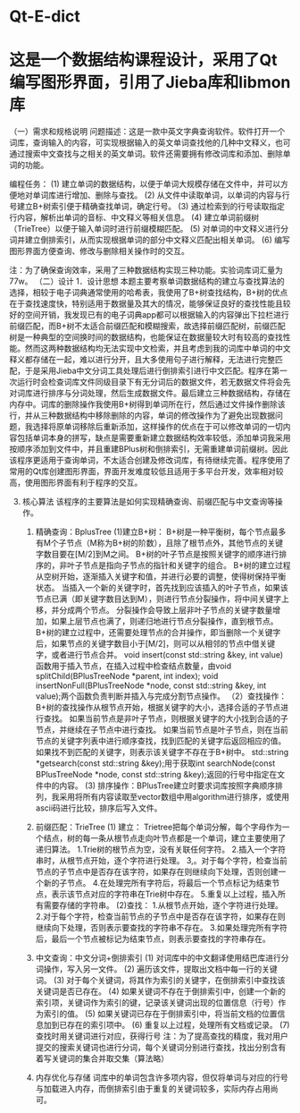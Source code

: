 # Qt-E-dict
# 这是一个数据结构课程设计，采用了Qt编写图形界面，引用了Jieba库和libmon库
（一）需求和规格说明
问题描述：这是一款中英文字典查询软件。软件打开一个词库，查询输入的内容，可实现根据输入的英文单词查找他的几种中文释义，也可通过搜索中文查找与之相关的英文单词。软件还需要拥有修改词库和添加、删除单词的功能。

编程任务：
    (1) 建立单词的数据结构，以便于单词大规模存储在文件中，并可以方便地对单词库进行增加、删除与查找。
    (2) 从文件中读取单词，以单词的内容与行号建立B+树索引便于精确查找单词，确定行号。
    (3) 通过检索到的行号读取指定行内容，解析出单词的音标、中文释义等相关信息。
    (4) 建立单词前缀树（TrieTree）以便于输入单词时进行前缀模糊匹配。
    (5) 对单词的中文释义进行分词并建立倒排索引，从而实现根据单词的部分中文释义匹配出相关单词。
    (6) 编写图形界面方便查询、修改与删除相关操作时的交互。

注：为了确保查询效率，采用了三种数据结构实现三种功能。实验词库词汇量为77w。
（二）设计
1．设计思想
本题主要考察单词数据结构的建立与查找算法的选择，相较于电子词典通常使用的哈希表，我使用了B+树查找结构，B+树的优点在于查找速度快，特别适用于数据量及其大的情况，能够保证良好的查找性能且较好的空间开销，我发现已有的电子词典app都可以根据输入的内容弹出下拉栏进行前缀匹配，而B+树不太适合前缀匹配和模糊搜索，故选择前缀匹配树，前缀匹配树是一种典型的空间换时间的数据结构，也能保证在数据量较大时有较高的查找性能。然而这两种数据结构均无法实现中文检索，并且考虑到我的词库中单词的中文释义都存储在一起，难以进行分开，且大多使用句子进行解释，无法进行完整匹配，于是采用Jieba中文分词工具处理后进行倒排索引进行中文匹配。程序在第一次运行时会检查词库文件同级目录下有无分词后的数据文件，若无数据文件将会先对词库进行排序与分词处理，然后生成数据文件。最后建立三种数据结构，存储在内存中。词库的删除操作我使用B+树得到单词所在行，然后通过文件操作删除该行，并从三种数据结构中移除删除的内容，单词的修改操作为了避免出现数据问题，我选择将原单词移除后重新添加，这样操作的优点在于可以修改单词的一切内容包括单词本身的拼写，缺点是需要重新建立数据结构效率较低，添加单词我采用按顺序添加到文件中，并且重建BPlus树和倒排索引，无需重建单词前缀树。因此该程序更适用于查询单词，不太适合创建及修改词库，有待继续完善。程序使用了常用的Qt库创建图形界面，界面开发难度较低且适用于多平台开发，效率相对较高，使用图形界面有利于程序的交互。

3. 核心算法
该程序的主要算法是如何实现精确查询、前缀匹配与中文查询等操作。
    1. 精确查询：BplusTree
(1)建立B+树：
B+树是一种平衡树，每个节点最多有M个子节点（M称为B+树的阶数），且除了根节点外，其他节点的关键字数目要在[M/2]到M之间。
B+树的叶子节点是按照关键字的顺序进行排序的，非叶子节点是指向子节点的指针和关键字的组合。
B+树的建立过程从空树开始，逐渐插入关键字和值，并进行必要的调整，使得树保持平衡状态。
当插入一个新的关键字时，首先找到应该插入的叶子节点，如果该节点已满（即关键字数目达到M），则进行节点分裂操作，将中间关键字上移，并分成两个节点。
分裂操作会导致上层非叶子节点的关键字数量增加，如果上层节点也满了，则递归地进行节点分裂操作，直到根节点。
B+树的建立过程中，还需要处理节点的合并操作，即当删除一个关键字后，如果节点的关键字数目小于[M/2]，则可以从相邻的节点中借关键字，或者进行节点合并。
void insert(const std::string &key, int value)函数用于插入节点，在插入过程中检查结点数量，由void splitChild(BPlusTreeNode *parent, int index);
void insertNonFull(BPlusTreeNode *node, const std::string &key, int value);两个函数负责判断并插入与完成分割节点操作。
（2）查找操作：
B+树的查找操作从根节点开始，根据关键字的大小，选择合适的子节点进行查找。
如果当前节点是非叶子节点，则根据关键字的大小找到合适的子节点，并继续在子节点中进行查找。
如果当前节点是叶子节点，则在当前节点的关键字列表中进行顺序查找，找到匹配的关键字后返回相应的值。
如果找不到匹配的关键字，则表示该关键字不存在于B+树中。
std::string *getsearch(const std::string &key);用于获取int searchNode(const BPlusTreeNode *node, const std::string &key);返回的行号中指定在文件中的内容。
    (3) 排序操作：BPlusTree建立时要求词库按照字典顺序排列，我采用将所有内容读取至vector数组中用algorithm进行排序，或使用ascii码进行比较，排序后写入文件。
    2. 前缀匹配：TrieTree
    (1) 建立：
Trietree把每个单词分解，每个字母作为一个结点，树的每一条从根节点走向叶节点都是一个单词，建立主要使用了递归算法。
1.Trie树的根节点为空，没有关联任何字符。
2.插入一个字符串时，从根节点开始，逐个字符进行处理。
3,。对于每个字符，检查当前节点的子节点中是否存在该字符，如果存在则继续向下处理，否则创建一个新的子节点。
4.在处理完所有字符后，将最后一个节点标记为结束节点，表示该节点对应的字符串在Trie树中存在。
5.重复以上过程，插入所有需要存储的字符串。
(2)查找：
1.从根节点开始，逐个字符进行处理。
2.对于每个字符，检查当前节点的子节点中是否存在该字符，如果存在则继续向下处理，否则表示要查找的字符串不存在。
3.如果处理完所有字符后，最后一个节点被标记为结束节点，则表示要查找的字符串存在。

    3. 中文查询：中文分词+倒排索引
    (1) 对词库中的中文翻译使用结巴库进行分词操作，写入另一文件。
    (2) 遍历该文件，提取出文档中每一行的关键词。
    (3) 对于每个关键词，将其作为索引的关键字，在倒排索引中查找该关键词是否已存在。
    (4) 如果关键词不存在于倒排索引中，创建一个新的索引项，关键词作为索引的键，记录该关键词出现的位置信息（行号）作为索引的值。
    (5) 如果关键词已存在于倒排索引中，将当前文档的位置信息加到已存在的索引项中。
    (6) 重复以上过程，处理所有文档或记录。
    (7) 查找时用关键词进行对应，获得行号
注：为了提高查找的精度，我对用户提交的搜索关键词也进行分词，每个关键词分别进行查找，找出分别含有着写关键词的集合并取交集（算法略）

    4. 内存优化与存储
词库中的单词包含许多项内容，但仅将单词与对应的行号与加载进入内存，而倒排索引由于重复的关键词较多，实际内存占用尚可。

